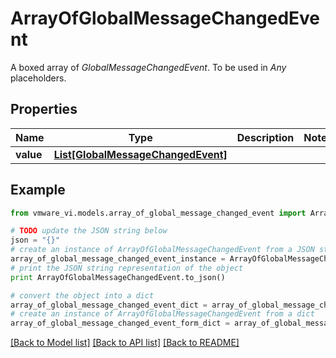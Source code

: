 # ArrayOfGlobalMessageChangedEvent

A boxed array of *GlobalMessageChangedEvent*. To be used in *Any* placeholders. 

## Properties
Name | Type | Description | Notes
------------ | ------------- | ------------- | -------------
**value** | [**List[GlobalMessageChangedEvent]**](GlobalMessageChangedEvent.md) |  | 

## Example

```python
from vmware_vi.models.array_of_global_message_changed_event import ArrayOfGlobalMessageChangedEvent

# TODO update the JSON string below
json = "{}"
# create an instance of ArrayOfGlobalMessageChangedEvent from a JSON string
array_of_global_message_changed_event_instance = ArrayOfGlobalMessageChangedEvent.from_json(json)
# print the JSON string representation of the object
print ArrayOfGlobalMessageChangedEvent.to_json()

# convert the object into a dict
array_of_global_message_changed_event_dict = array_of_global_message_changed_event_instance.to_dict()
# create an instance of ArrayOfGlobalMessageChangedEvent from a dict
array_of_global_message_changed_event_form_dict = array_of_global_message_changed_event.from_dict(array_of_global_message_changed_event_dict)
```
[[Back to Model list]](../README.md#documentation-for-models) [[Back to API list]](../README.md#documentation-for-api-endpoints) [[Back to README]](../README.md)


